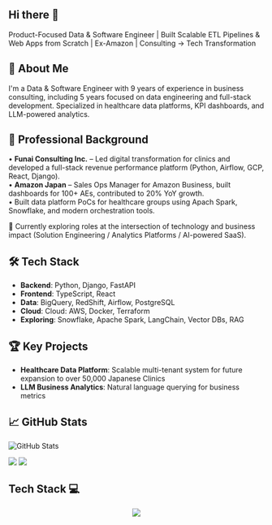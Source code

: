 ## Hi there 👋
Product-Focused Data & Software Engineer | Built Scalable ETL Pipelines & Web Apps from Scratch | Ex-Amazon | Consulting → Tech Transformation

## 🚀 About Me
I'm a Data & Software Engineer with 9 years of experience in business consulting, including 5 years focused on data engineering and full-stack development. Specialized in healthcare data platforms, KPI dashboards, and LLM-powered analytics.


## 💼 Professional Background
• **Funai Consulting Inc.** – Led digital transformation for clinics and developed a full-stack revenue performance platform (Python, Airflow, GCP, React, Django).  
• **Amazon Japan** – Sales Ops Manager for Amazon Business, built dashboards for 100+ AEs, contributed to 20% YoY growth.  
• Built data platform PoCs for healthcare groups using Apach Spark, Snowflake, and modern orchestration tools.

🌱 Currently exploring roles at the intersection of technology and business impact (Solution Engineering / Analytics Platforms / AI-powered SaaS).

## 🛠️ Tech Stack
- **Backend**: Python, Django, FastAPI
- **Frontend**: TypeScript, React
- **Data**: BigQuery, RedShift, Airflow, PostgreSQL
- **Cloud**: Cloud: AWS, Docker, Terraform
- **Exploring**: Snowflake, Apache Spark, LangChain, Vector DBs, RAG

## 🏆 Key Projects
- **Healthcare Data Platform**: Scalable multi-tenant system for future expansion to over 50,000 Japanese Clinics
- **LLM Business Analytics**: Natural language querying for business metrics

## 📈 GitHub Stats
![GitHub Stats](https://github-readme-stats.vercel.app/api?username=a-urabayashi&show_icons=true)


  
![](https://github-profile-summary-cards.vercel.app/api/cards/profile-details?username=a-urabayashi&theme=2077)
![](http://github-profile-summary-cards.vercel.app/api/cards/stats?username=a-urabayashi&theme=2077)


## Tech Stack 💻
<p align="center">
  <a href="https://skillicons.dev">
    <img src="https://skillicons.dev/icons?i=python,typescript,js,git,django,docker,anaconda,arch,aws,githubactions,linux,materialui,nginx,postgres,terraform,postman,raspberrypi,react,redux,regex,sqlite,selenium,vscode,ubuntu" />
  </a>
</p>

